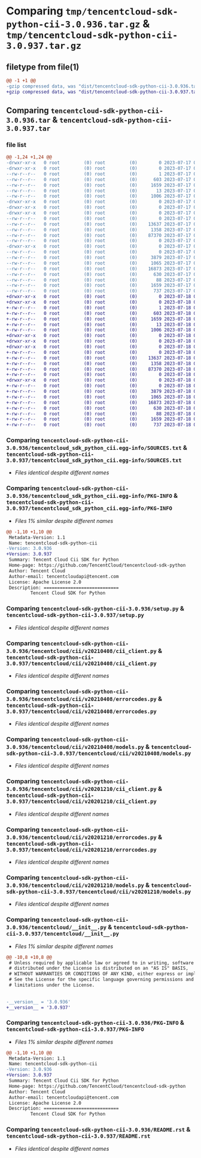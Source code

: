 # Comparing `tmp/tencentcloud-sdk-python-cii-3.0.936.tar.gz` & `tmp/tencentcloud-sdk-python-cii-3.0.937.tar.gz`

## filetype from file(1)

```diff
@@ -1 +1 @@
-gzip compressed data, was "dist/tencentcloud-sdk-python-cii-3.0.936.tar", last modified: Mon Jul 17 00:20:41 2023, max compression
+gzip compressed data, was "dist/tencentcloud-sdk-python-cii-3.0.937.tar", last modified: Tue Jul 18 00:20:08 2023, max compression
```

## Comparing `tencentcloud-sdk-python-cii-3.0.936.tar` & `tencentcloud-sdk-python-cii-3.0.937.tar`

### file list

```diff
@@ -1,24 +1,24 @@
-drwxr-xr-x   0 root         (0) root         (0)        0 2023-07-17 00:20:41.000000 tencentcloud-sdk-python-cii-3.0.936/
-drwxr-xr-x   0 root         (0) root         (0)        0 2023-07-17 00:20:41.000000 tencentcloud-sdk-python-cii-3.0.936/tencentcloud_sdk_python_cii.egg-info/
--rw-r--r--   0 root         (0) root         (0)        1 2023-07-17 00:20:41.000000 tencentcloud-sdk-python-cii-3.0.936/tencentcloud_sdk_python_cii.egg-info/dependency_links.txt
--rw-r--r--   0 root         (0) root         (0)      603 2023-07-17 00:20:41.000000 tencentcloud-sdk-python-cii-3.0.936/tencentcloud_sdk_python_cii.egg-info/SOURCES.txt
--rw-r--r--   0 root         (0) root         (0)     1659 2023-07-17 00:20:41.000000 tencentcloud-sdk-python-cii-3.0.936/tencentcloud_sdk_python_cii.egg-info/PKG-INFO
--rw-r--r--   0 root         (0) root         (0)       13 2023-07-17 00:20:41.000000 tencentcloud-sdk-python-cii-3.0.936/tencentcloud_sdk_python_cii.egg-info/top_level.txt
--rw-r--r--   0 root         (0) root         (0)     1006 2023-07-17 00:20:41.000000 tencentcloud-sdk-python-cii-3.0.936/setup.py
-drwxr-xr-x   0 root         (0) root         (0)        0 2023-07-17 00:20:41.000000 tencentcloud-sdk-python-cii-3.0.936/tencentcloud/
-drwxr-xr-x   0 root         (0) root         (0)        0 2023-07-17 00:20:41.000000 tencentcloud-sdk-python-cii-3.0.936/tencentcloud/cii/
-drwxr-xr-x   0 root         (0) root         (0)        0 2023-07-17 00:20:41.000000 tencentcloud-sdk-python-cii-3.0.936/tencentcloud/cii/v20210408/
--rw-r--r--   0 root         (0) root         (0)        0 2023-07-17 00:20:41.000000 tencentcloud-sdk-python-cii-3.0.936/tencentcloud/cii/v20210408/__init__.py
--rw-r--r--   0 root         (0) root         (0)    13637 2023-07-17 00:20:41.000000 tencentcloud-sdk-python-cii-3.0.936/tencentcloud/cii/v20210408/cii_client.py
--rw-r--r--   0 root         (0) root         (0)     1358 2023-07-17 00:20:41.000000 tencentcloud-sdk-python-cii-3.0.936/tencentcloud/cii/v20210408/errorcodes.py
--rw-r--r--   0 root         (0) root         (0)    87370 2023-07-17 00:20:41.000000 tencentcloud-sdk-python-cii-3.0.936/tencentcloud/cii/v20210408/models.py
--rw-r--r--   0 root         (0) root         (0)        0 2023-07-17 00:20:41.000000 tencentcloud-sdk-python-cii-3.0.936/tencentcloud/cii/__init__.py
-drwxr-xr-x   0 root         (0) root         (0)        0 2023-07-17 00:20:41.000000 tencentcloud-sdk-python-cii-3.0.936/tencentcloud/cii/v20201210/
--rw-r--r--   0 root         (0) root         (0)        0 2023-07-17 00:20:41.000000 tencentcloud-sdk-python-cii-3.0.936/tencentcloud/cii/v20201210/__init__.py
--rw-r--r--   0 root         (0) root         (0)     3879 2023-07-17 00:20:41.000000 tencentcloud-sdk-python-cii-3.0.936/tencentcloud/cii/v20201210/cii_client.py
--rw-r--r--   0 root         (0) root         (0)     1065 2023-07-17 00:20:41.000000 tencentcloud-sdk-python-cii-3.0.936/tencentcloud/cii/v20201210/errorcodes.py
--rw-r--r--   0 root         (0) root         (0)    16873 2023-07-17 00:20:41.000000 tencentcloud-sdk-python-cii-3.0.936/tencentcloud/cii/v20201210/models.py
--rw-r--r--   0 root         (0) root         (0)      630 2023-07-17 00:20:41.000000 tencentcloud-sdk-python-cii-3.0.936/tencentcloud/__init__.py
--rw-r--r--   0 root         (0) root         (0)       88 2023-07-17 00:20:41.000000 tencentcloud-sdk-python-cii-3.0.936/setup.cfg
--rw-r--r--   0 root         (0) root         (0)     1659 2023-07-17 00:20:41.000000 tencentcloud-sdk-python-cii-3.0.936/PKG-INFO
--rw-r--r--   0 root         (0) root         (0)      737 2023-07-17 00:20:41.000000 tencentcloud-sdk-python-cii-3.0.936/README.rst
+drwxr-xr-x   0 root         (0) root         (0)        0 2023-07-18 00:20:08.000000 tencentcloud-sdk-python-cii-3.0.937/
+drwxr-xr-x   0 root         (0) root         (0)        0 2023-07-18 00:20:08.000000 tencentcloud-sdk-python-cii-3.0.937/tencentcloud_sdk_python_cii.egg-info/
+-rw-r--r--   0 root         (0) root         (0)        1 2023-07-18 00:20:08.000000 tencentcloud-sdk-python-cii-3.0.937/tencentcloud_sdk_python_cii.egg-info/dependency_links.txt
+-rw-r--r--   0 root         (0) root         (0)      603 2023-07-18 00:20:08.000000 tencentcloud-sdk-python-cii-3.0.937/tencentcloud_sdk_python_cii.egg-info/SOURCES.txt
+-rw-r--r--   0 root         (0) root         (0)     1659 2023-07-18 00:20:08.000000 tencentcloud-sdk-python-cii-3.0.937/tencentcloud_sdk_python_cii.egg-info/PKG-INFO
+-rw-r--r--   0 root         (0) root         (0)       13 2023-07-18 00:20:08.000000 tencentcloud-sdk-python-cii-3.0.937/tencentcloud_sdk_python_cii.egg-info/top_level.txt
+-rw-r--r--   0 root         (0) root         (0)     1006 2023-07-18 00:20:08.000000 tencentcloud-sdk-python-cii-3.0.937/setup.py
+drwxr-xr-x   0 root         (0) root         (0)        0 2023-07-18 00:20:08.000000 tencentcloud-sdk-python-cii-3.0.937/tencentcloud/
+drwxr-xr-x   0 root         (0) root         (0)        0 2023-07-18 00:20:08.000000 tencentcloud-sdk-python-cii-3.0.937/tencentcloud/cii/
+drwxr-xr-x   0 root         (0) root         (0)        0 2023-07-18 00:20:08.000000 tencentcloud-sdk-python-cii-3.0.937/tencentcloud/cii/v20210408/
+-rw-r--r--   0 root         (0) root         (0)        0 2023-07-18 00:20:08.000000 tencentcloud-sdk-python-cii-3.0.937/tencentcloud/cii/v20210408/__init__.py
+-rw-r--r--   0 root         (0) root         (0)    13637 2023-07-18 00:20:08.000000 tencentcloud-sdk-python-cii-3.0.937/tencentcloud/cii/v20210408/cii_client.py
+-rw-r--r--   0 root         (0) root         (0)     1358 2023-07-18 00:20:08.000000 tencentcloud-sdk-python-cii-3.0.937/tencentcloud/cii/v20210408/errorcodes.py
+-rw-r--r--   0 root         (0) root         (0)    87370 2023-07-18 00:20:08.000000 tencentcloud-sdk-python-cii-3.0.937/tencentcloud/cii/v20210408/models.py
+-rw-r--r--   0 root         (0) root         (0)        0 2023-07-18 00:20:08.000000 tencentcloud-sdk-python-cii-3.0.937/tencentcloud/cii/__init__.py
+drwxr-xr-x   0 root         (0) root         (0)        0 2023-07-18 00:20:08.000000 tencentcloud-sdk-python-cii-3.0.937/tencentcloud/cii/v20201210/
+-rw-r--r--   0 root         (0) root         (0)        0 2023-07-18 00:20:08.000000 tencentcloud-sdk-python-cii-3.0.937/tencentcloud/cii/v20201210/__init__.py
+-rw-r--r--   0 root         (0) root         (0)     3879 2023-07-18 00:20:08.000000 tencentcloud-sdk-python-cii-3.0.937/tencentcloud/cii/v20201210/cii_client.py
+-rw-r--r--   0 root         (0) root         (0)     1065 2023-07-18 00:20:08.000000 tencentcloud-sdk-python-cii-3.0.937/tencentcloud/cii/v20201210/errorcodes.py
+-rw-r--r--   0 root         (0) root         (0)    16873 2023-07-18 00:20:08.000000 tencentcloud-sdk-python-cii-3.0.937/tencentcloud/cii/v20201210/models.py
+-rw-r--r--   0 root         (0) root         (0)      630 2023-07-18 00:20:08.000000 tencentcloud-sdk-python-cii-3.0.937/tencentcloud/__init__.py
+-rw-r--r--   0 root         (0) root         (0)       88 2023-07-18 00:20:08.000000 tencentcloud-sdk-python-cii-3.0.937/setup.cfg
+-rw-r--r--   0 root         (0) root         (0)     1659 2023-07-18 00:20:08.000000 tencentcloud-sdk-python-cii-3.0.937/PKG-INFO
+-rw-r--r--   0 root         (0) root         (0)      737 2023-07-18 00:20:08.000000 tencentcloud-sdk-python-cii-3.0.937/README.rst
```

### Comparing `tencentcloud-sdk-python-cii-3.0.936/tencentcloud_sdk_python_cii.egg-info/SOURCES.txt` & `tencentcloud-sdk-python-cii-3.0.937/tencentcloud_sdk_python_cii.egg-info/SOURCES.txt`

 * *Files identical despite different names*

### Comparing `tencentcloud-sdk-python-cii-3.0.936/tencentcloud_sdk_python_cii.egg-info/PKG-INFO` & `tencentcloud-sdk-python-cii-3.0.937/tencentcloud_sdk_python_cii.egg-info/PKG-INFO`

 * *Files 1% similar despite different names*

```diff
@@ -1,10 +1,10 @@
 Metadata-Version: 1.1
 Name: tencentcloud-sdk-python-cii
-Version: 3.0.936
+Version: 3.0.937
 Summary: Tencent Cloud Cii SDK for Python
 Home-page: https://github.com/TencentCloud/tencentcloud-sdk-python
 Author: Tencent Cloud
 Author-email: tencentcloudapi@tencent.com
 License: Apache License 2.0
 Description: ============================
         Tencent Cloud SDK for Python
```

### Comparing `tencentcloud-sdk-python-cii-3.0.936/setup.py` & `tencentcloud-sdk-python-cii-3.0.937/setup.py`

 * *Files identical despite different names*

### Comparing `tencentcloud-sdk-python-cii-3.0.936/tencentcloud/cii/v20210408/cii_client.py` & `tencentcloud-sdk-python-cii-3.0.937/tencentcloud/cii/v20210408/cii_client.py`

 * *Files identical despite different names*

### Comparing `tencentcloud-sdk-python-cii-3.0.936/tencentcloud/cii/v20210408/errorcodes.py` & `tencentcloud-sdk-python-cii-3.0.937/tencentcloud/cii/v20210408/errorcodes.py`

 * *Files identical despite different names*

### Comparing `tencentcloud-sdk-python-cii-3.0.936/tencentcloud/cii/v20210408/models.py` & `tencentcloud-sdk-python-cii-3.0.937/tencentcloud/cii/v20210408/models.py`

 * *Files identical despite different names*

### Comparing `tencentcloud-sdk-python-cii-3.0.936/tencentcloud/cii/v20201210/cii_client.py` & `tencentcloud-sdk-python-cii-3.0.937/tencentcloud/cii/v20201210/cii_client.py`

 * *Files identical despite different names*

### Comparing `tencentcloud-sdk-python-cii-3.0.936/tencentcloud/cii/v20201210/errorcodes.py` & `tencentcloud-sdk-python-cii-3.0.937/tencentcloud/cii/v20201210/errorcodes.py`

 * *Files identical despite different names*

### Comparing `tencentcloud-sdk-python-cii-3.0.936/tencentcloud/cii/v20201210/models.py` & `tencentcloud-sdk-python-cii-3.0.937/tencentcloud/cii/v20201210/models.py`

 * *Files identical despite different names*

### Comparing `tencentcloud-sdk-python-cii-3.0.936/tencentcloud/__init__.py` & `tencentcloud-sdk-python-cii-3.0.937/tencentcloud/__init__.py`

 * *Files 1% similar despite different names*

```diff
@@ -10,8 +10,8 @@
 # Unless required by applicable law or agreed to in writing, software
 # distributed under the License is distributed on an "AS IS" BASIS,
 # WITHOUT WARRANTIES OR CONDITIONS OF ANY KIND, either express or implied.
 # See the License for the specific language governing permissions and
 # limitations under the License.
 
 
-__version__ = '3.0.936'
+__version__ = '3.0.937'
```

### Comparing `tencentcloud-sdk-python-cii-3.0.936/PKG-INFO` & `tencentcloud-sdk-python-cii-3.0.937/PKG-INFO`

 * *Files 1% similar despite different names*

```diff
@@ -1,10 +1,10 @@
 Metadata-Version: 1.1
 Name: tencentcloud-sdk-python-cii
-Version: 3.0.936
+Version: 3.0.937
 Summary: Tencent Cloud Cii SDK for Python
 Home-page: https://github.com/TencentCloud/tencentcloud-sdk-python
 Author: Tencent Cloud
 Author-email: tencentcloudapi@tencent.com
 License: Apache License 2.0
 Description: ============================
         Tencent Cloud SDK for Python
```

### Comparing `tencentcloud-sdk-python-cii-3.0.936/README.rst` & `tencentcloud-sdk-python-cii-3.0.937/README.rst`

 * *Files identical despite different names*

